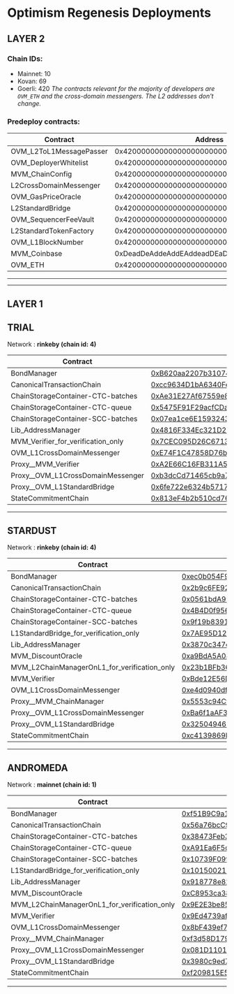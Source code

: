 # Optimism Regenesis Deployments
## LAYER 2

### Chain IDs:
- Mainnet: 10
- Kovan: 69
- Goerli: 420
*The contracts relevant for the majority of developers are `OVM_ETH` and the cross-domain messengers. The L2 addresses don't change.*

### Predeploy contracts:
|Contract|Address|
|--|--|
|OVM_L2ToL1MessagePasser|0x4200000000000000000000000000000000000000|
|OVM_DeployerWhitelist|0x4200000000000000000000000000000000000002|
|MVM_ChainConfig|0x4200000000000000000000000000000000000005|
|L2CrossDomainMessenger|0x4200000000000000000000000000000000000007|
|OVM_GasPriceOracle|0x420000000000000000000000000000000000000F|
|L2StandardBridge|0x4200000000000000000000000000000000000010|
|OVM_SequencerFeeVault|0x4200000000000000000000000000000000000011|
|L2StandardTokenFactory|0x4200000000000000000000000000000000000012|
|OVM_L1BlockNumber|0x4200000000000000000000000000000000000013|
|MVM_Coinbase|0xDeadDeAddeAddEAddeadDEaDDEAdDeaDDeAD0000|
|OVM_ETH|0x420000000000000000000000000000000000000A|

---
---

## LAYER 1

## TRIAL

Network : __rinkeby (chain id: 4)__

|Contract|Address|
|--|--|
|BondManager|[0xB620aa2207b31074f7222A9D74677AA8C15CFA3c](https://rinkeby.etherscan.io/address/0xB620aa2207b31074f7222A9D74677AA8C15CFA3c)|
|CanonicalTransactionChain|[0xcc9634D1bA6340Fecd1DFb45544533B61622989F](https://rinkeby.etherscan.io/address/0xcc9634D1bA6340Fecd1DFb45544533B61622989F)|
|ChainStorageContainer-CTC-batches|[0xAe31E27Af67559e830E0D0b0CE3D55b499Bdb18b](https://rinkeby.etherscan.io/address/0xAe31E27Af67559e830E0D0b0CE3D55b499Bdb18b)|
|ChainStorageContainer-CTC-queue|[0x5475F91F29acfCDa0c17F891b453A854B499251E](https://rinkeby.etherscan.io/address/0x5475F91F29acfCDa0c17F891b453A854B499251E)|
|ChainStorageContainer-SCC-batches|[0x07ea1ce6E1593243ae60bbD315209a3B79b2A376](https://rinkeby.etherscan.io/address/0x07ea1ce6E1593243ae60bbD315209a3B79b2A376)|
|Lib_AddressManager|[0x4816F334Ec321D209FAd525Fc189b42f22ea37a7](https://rinkeby.etherscan.io/address/0x4816F334Ec321D209FAd525Fc189b42f22ea37a7)|
|MVM_Verifier_for_verification_only|[0x7CEC095D26C671353539927e5d24D781759033C2](https://rinkeby.etherscan.io/address/0x7CEC095D26C671353539927e5d24D781759033C2)|
|OVM_L1CrossDomainMessenger|[0xE74F1C47858D76b75777f0bA9f53e4e8A85377c5](https://rinkeby.etherscan.io/address/0xE74F1C47858D76b75777f0bA9f53e4e8A85377c5)|
|Proxy__MVM_Verifier|[0xA2E66C16FB311A5d04228A96877Bb83859afbb86](https://rinkeby.etherscan.io/address/0xA2E66C16FB311A5d04228A96877Bb83859afbb86)|
|Proxy__OVM_L1CrossDomainMessenger|[0xb3dcCd71465cb9a75B5750182Cf673410E78ad03](https://rinkeby.etherscan.io/address/0xb3dcCd71465cb9a75B5750182Cf673410E78ad03)|
|Proxy__OVM_L1StandardBridge|[0x6fe722e6324b5717aE41336E69EDbc639F150444](https://rinkeby.etherscan.io/address/0x6fe722e6324b5717aE41336E69EDbc639F150444)|
|StateCommitmentChain|[0x813eF4b2b510cd764a37728691EAC27396fB3C5d](https://rinkeby.etherscan.io/address/0x813eF4b2b510cd764a37728691EAC27396fB3C5d)|
<!--
Implementation addresses. DO NOT use these addresses directly.
Use their proxied counterparts seen above.

-->
---
## STARDUST

Network : __rinkeby (chain id: 4)__

|Contract|Address|
|--|--|
|BondManager|[0xec0b054F9524fa803d4555339BC70Be159e0485B](https://rinkeby.etherscan.io/address/0xec0b054F9524fa803d4555339BC70Be159e0485B)|
|CanonicalTransactionChain|[0x2b9c6FE921982284145ec1930989bd482268a3f9](https://rinkeby.etherscan.io/address/0x2b9c6FE921982284145ec1930989bd482268a3f9)|
|ChainStorageContainer-CTC-batches|[0x0561bdA99BD43A15459eC3f826C077A96929F5Fd](https://rinkeby.etherscan.io/address/0x0561bdA99BD43A15459eC3f826C077A96929F5Fd)|
|ChainStorageContainer-CTC-queue|[0x4B4D0f95688697bA221b90147eA16C30a7884DE4](https://rinkeby.etherscan.io/address/0x4B4D0f95688697bA221b90147eA16C30a7884DE4)|
|ChainStorageContainer-SCC-batches|[0x9f19b8391D664c51bDBfEFaa77D5C01764BdCD8E](https://rinkeby.etherscan.io/address/0x9f19b8391D664c51bDBfEFaa77D5C01764BdCD8E)|
|L1StandardBridge_for_verification_only|[0x7AE95D1241d7B27312baA8245dfAC80B08E2e68a](https://rinkeby.etherscan.io/address/0x7AE95D1241d7B27312baA8245dfAC80B08E2e68a)|
|Lib_AddressManager|[0x3870c347e84dE40F8bD8b5FB8CbCC423Ed38CE12](https://rinkeby.etherscan.io/address/0x3870c347e84dE40F8bD8b5FB8CbCC423Ed38CE12)|
|MVM_DiscountOracle|[0xa9BdA5A0881e59587B119685027a601Cae1Cc83d](https://rinkeby.etherscan.io/address/0xa9BdA5A0881e59587B119685027a601Cae1Cc83d)|
|MVM_L2ChainManagerOnL1_for_verification_only|[0x23b1BFb369667cc0bDa7B1da628268d3531d1D38](https://rinkeby.etherscan.io/address/0x23b1BFb369667cc0bDa7B1da628268d3531d1D38)|
|MVM_Verifier|[0xBde12E56D6d029Bed3e61d6E3b0CCb3311c0bCFb](https://rinkeby.etherscan.io/address/0xBde12E56D6d029Bed3e61d6E3b0CCb3311c0bCFb)|
|OVM_L1CrossDomainMessenger|[0xe4d0940df19f04C60006BA3420D13a82E3af7bA2](https://rinkeby.etherscan.io/address/0xe4d0940df19f04C60006BA3420D13a82E3af7bA2)|
|Proxy__MVM_ChainManager|[0x5553c94Cf01e1e631F9F92F26Afb1383F17a8D30](https://rinkeby.etherscan.io/address/0x5553c94Cf01e1e631F9F92F26Afb1383F17a8D30)|
|Proxy__OVM_L1CrossDomainMessenger|[0xBa6f1aAF3F909F208b224F3985eCda745FA9101A](https://rinkeby.etherscan.io/address/0xBa6f1aAF3F909F208b224F3985eCda745FA9101A)|
|Proxy__OVM_L1StandardBridge|[0x325049462E30472E7d27Fc53DF7d5a49210cBC70](https://rinkeby.etherscan.io/address/0x325049462E30472E7d27Fc53DF7d5a49210cBC70)|
|StateCommitmentChain|[0xc4139869E2e988ac71c65f8b68F02fD8A0C50B49](https://rinkeby.etherscan.io/address/0xc4139869E2e988ac71c65f8b68F02fD8A0C50B49)|
<!--
Implementation addresses. DO NOT use these addresses directly.
Use their proxied counterparts seen above.

-->
---
## ANDROMEDA

Network : __mainnet (chain id: 1)__

|Contract|Address|
|--|--|
|BondManager|[0xf51B9C9a1c12e7E48BEC15DC358D0C1f0d7Eb3be](https://etherscan.io/address/0xf51B9C9a1c12e7E48BEC15DC358D0C1f0d7Eb3be)|
|CanonicalTransactionChain|[0x56a76bcC92361f6DF8D75476feD8843EdC70e1C9](https://etherscan.io/address/0x56a76bcC92361f6DF8D75476feD8843EdC70e1C9)|
|ChainStorageContainer-CTC-batches|[0x38473Feb3A6366757A249dB2cA4fBB2C663416B7](https://etherscan.io/address/0x38473Feb3A6366757A249dB2cA4fBB2C663416B7)|
|ChainStorageContainer-CTC-queue|[0xA91Ea6F5d1EDA8e6686639d6C88b309cF35D2E57](https://etherscan.io/address/0xA91Ea6F5d1EDA8e6686639d6C88b309cF35D2E57)|
|ChainStorageContainer-SCC-batches|[0x10739F09f6e62689c0aA8A1878816de9e166d6f9](https://etherscan.io/address/0x10739F09f6e62689c0aA8A1878816de9e166d6f9)|
|L1StandardBridge_for_verification_only|[0x101500214981e7A5Ad2334D8404eaF365C2c3113](https://etherscan.io/address/0x101500214981e7A5Ad2334D8404eaF365C2c3113)|
|Lib_AddressManager|[0x918778e825747a892b17C66fe7D24C618262867d](https://etherscan.io/address/0x918778e825747a892b17C66fe7D24C618262867d)|
|MVM_DiscountOracle|[0xC8953ca384b4AdC8B1b11B030Afe2F05471664b0](https://etherscan.io/address/0xC8953ca384b4AdC8B1b11B030Afe2F05471664b0)|
|MVM_L2ChainManagerOnL1_for_verification_only|[0x9E2E3be85df5Ca63DE7674BA64ffD564075f3B48](https://etherscan.io/address/0x9E2E3be85df5Ca63DE7674BA64ffD564075f3B48)|
|MVM_Verifier|[0x9Ed4739afd706122591E75F215208ecF522C0Fd3](https://etherscan.io/address/0x9Ed4739afd706122591E75F215208ecF522C0Fd3)|
|OVM_L1CrossDomainMessenger|[0x8bF439ef7167023F009E24b21719Ca5f768Ecb36](https://etherscan.io/address/0x8bF439ef7167023F009E24b21719Ca5f768Ecb36)|
|Proxy__MVM_ChainManager|[0xf3d58D1794f2634d6649a978f2dc093898FEEBc0](https://etherscan.io/address/0xf3d58D1794f2634d6649a978f2dc093898FEEBc0)|
|Proxy__OVM_L1CrossDomainMessenger|[0x081D1101855bD523bA69A9794e0217F0DB6323ff](https://etherscan.io/address/0x081D1101855bD523bA69A9794e0217F0DB6323ff)|
|Proxy__OVM_L1StandardBridge|[0x3980c9ed79d2c191A89E02Fa3529C60eD6e9c04b](https://etherscan.io/address/0x3980c9ed79d2c191A89E02Fa3529C60eD6e9c04b)|
|StateCommitmentChain|[0xf209815E595Cdf3ed0aAF9665b1772e608AB9380](https://etherscan.io/address/0xf209815E595Cdf3ed0aAF9665b1772e608AB9380)|
<!--
Implementation addresses. DO NOT use these addresses directly.
Use their proxied counterparts seen above.

-->
---
